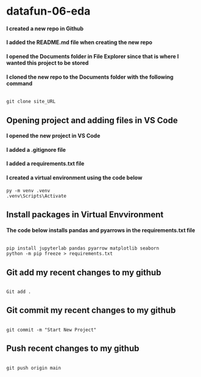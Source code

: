 # datafun-06-eda

#### I created a new repo in Github

#### I added the README.md file when creating the new repo

#### I opened the Documents folder in File Explorer since that is where I wanted this project to be stored

#### I cloned the new repo to the Documents folder with the following command

```shell

git clone site_URL

```

## Opening project and adding files in VS Code

#### I opened the new project in VS Code

#### I added a .gitignore file

#### I added a requirements.txt file

#### I created a virtual environment using the code below

```shell
py -m venv .venv
.venv\Scripts\Activate

```

## Install packages in Virtual Envvironment

#### The code below installs pandas and pyarrows in the requirements.txt file
```shell

pip install jupyterlab pandas pyarrow matplotlib seaborn
python -m pip freeze > requirements.txt

```

## Git add my recent changes to my github
```shell

Git add .

```

## Git commit my recent changes to my github

```shell

git commit -m "Start New Project"

```

## Push recent changes to my github

```shell

git push origin main

```

